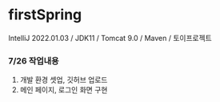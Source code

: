 # firstSpring
IntelliJ 2022.01.03 / JDK11 / Tomcat 9.0 / Maven / 토이프로젝트

### 7/26 작업내용
1. 개발 환경 셋업, 깃허브 업로드
2. 메인 페이지, 로그인 화면 구현
